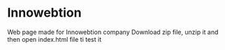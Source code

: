 # Innowebtion
Web page made for Innowebtion company
Download zip file, unzip it and then open index.html file ti test it
